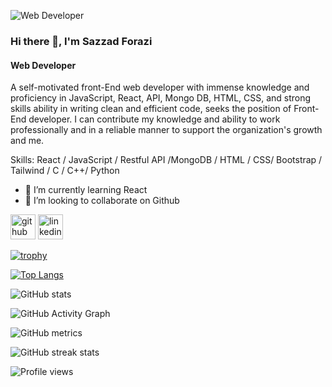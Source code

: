 ![Web Developer](https://media-exp1.licdn.com/dms/image/C4E16AQER-Zz8dV4sYA/profile-displaybackgroundimage-shrink_350_1400/0/1631205617659?e=1638403200&v=beta&t=Fsqq1wE9DxN0YLpjUEN7R1CLMoAbl_LRYruLq79f6Bc)

### Hi there 👋, I'm Sazzad Forazi
#### Web Developer


A self-motivated front-End web developer with immense knowledge and proficiency in JavaScript, React, API, Mongo DB, HTML, CSS, and strong skills ability in writing clean and efficient code, seeks the position of Front-End developer. I can contribute my knowledge and ability to work professionally and in a reliable manner to support the organization's growth and me.

Skills: React / JavaScript / Restful API /MongoDB / HTML / CSS/ Bootstrap / Tailwind / C /  C++/  Python

- 🌱 I’m currently learning React 
- 👯 I’m looking to collaborate on Github 


[<img src='https://cdn.jsdelivr.net/npm/simple-icons@3.0.1/icons/github.svg' alt='github' height='40'>](https://github.com/SazzadForazi)  [<img src='https://cdn.jsdelivr.net/npm/simple-icons@3.0.1/icons/linkedin.svg' alt='linkedin' height='40'>](https://www.linkedin.com/in/www.linkedin.com/in/sazzad-hossain-forazi/)  

[![trophy](https://github-profile-trophy.vercel.app/?username=SazzadForazi)](https://github.com/ryo-ma/github-profile-trophy)

[![Top Langs](https://github-readme-stats.vercel.app/api/top-langs/?username=SazzadForazi)](https://github.com/anuraghazra/github-readme-stats)

![GitHub stats](https://github-readme-stats.vercel.app/api?username=SazzadForazi&show_icons=true&count_private=true)  

![GitHub Activity Graph](https://activity-graph.herokuapp.com/graph?username=SazzadForazi)  

![GitHub metrics](https://metrics.lecoq.io/SazzadForazi)  

![GitHub streak stats](https://github-readme-streak-stats.herokuapp.com/?user=SazzadForazi)  

![Profile views](https://gpvc.arturio.dev/SazzadForazi)  
